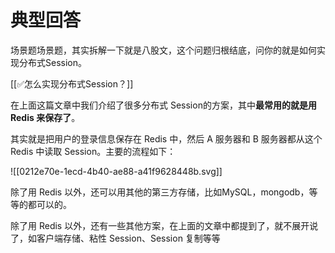 # 典型回答


场景题场景题，其实拆解一下就是八股文，这个问题归根结底，问你的就是如何实现分布式Session。



[[✅怎么实现分布式Session？]]



在上面这篇文章中我们介绍了很多分布式 Session的方案，其中**最常用的就是用 Redis 来保存了**。



其实就是把用户的登录信息保存在 Redis 中，然后 A 服务器和 B 服务器都从这个 Redis 中读取 Session。主要的流程如下：



![[0212e70e-1ecd-4b40-ae88-a41f9628448b.svg]]



除了用 Redis 以外，还可以用其他的第三方存储，比如MySQL，mongodb，等等的都可以的。



除了用 Redis 以外，还有一些其他方案，在上面的文章中都提到了，就不展开说了，如客户端存储、粘性 Session、Session 复制等等

